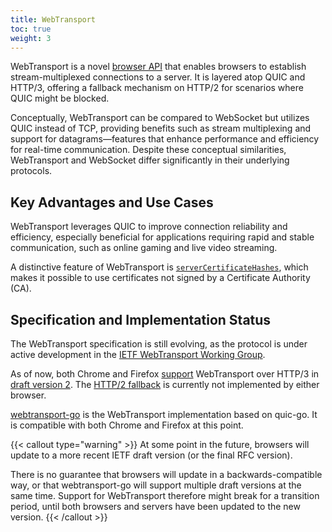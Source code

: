 ```yaml
---
title: WebTransport
toc: true
weight: 3
---
```


WebTransport is a novel [browser API](https://www.w3.org/TR/webtransport/) that enables browsers to establish stream-multiplexed connections to a server. It is layered atop QUIC and HTTP/3, offering a fallback mechanism on HTTP/2 for scenarios where QUIC might be blocked.

Conceptually, WebTransport can be compared to WebSocket but utilizes QUIC instead of TCP, providing benefits such as stream multiplexing and support for datagrams—features that enhance performance and efficiency for real-time communication. Despite these conceptual similarities, WebTransport and WebSocket differ significantly in their underlying protocols.

## Key Advantages and Use Cases

WebTransport leverages QUIC to improve connection reliability and efficiency, especially beneficial for applications requiring rapid and stable communication, such as online gaming and live video streaming.

A distinctive feature of WebTransport is [`serverCertificateHashes`](https://www.w3.org/TR/webtransport/#dom-webtransportoptions-servercertificatehashes), which makes it possible to use certificates not signed by a Certificate Authority (CA).

## Specification and Implementation Status

The WebTransport specification is still evolving, as the protocol is under active development in the [IETF WebTransport Working Group](https://datatracker.ietf.org/wg/webtrans/about/).

As of now, both Chrome and Firefox [support](https://caniuse.com/mdn-api_webtransport) WebTransport over HTTP/3 in [draft version 2](https://datatracker.ietf.org/doc/draft-ietf-webtrans-http3/02/). The [HTTP/2 fallback](https://datatracker.ietf.org/doc/draft-ietf-webtrans-http2/) is currently not implemented by either browser.

[webtransport-go](https://github.com/quic-go/webtransport-go) is the WebTransport implementation based on quic-go. It is compatible with both Chrome and Firefox at this point.

{{< callout type="warning" >}}
  At some point in the future, browsers will update to a more recent IETF draft version (or the final RFC version).

  There is no guarantee that browsers will update in a backwards-compatible way, or that webtransport-go will support multiple draft versions at the same time. Support for WebTransport therefore might break for a transition period, until both browsers and servers have been updated to the new version.
{{< /callout >}}
